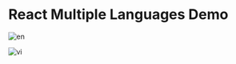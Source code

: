 # React Multiple Languages Demo

![en]("./src/images/en-view.png")

![vi]("./src/images/vi-view.png")